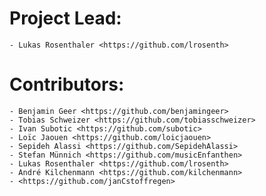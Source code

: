 

# Project Lead:

    - Lukas Rosenthaler <https://github.com/lrosenth>

# Contributors:

    - Benjamin Geer <https://github.com/benjamingeer>
    - Tobias Schweizer <https://github.com/tobiasschweizer>
    - Ivan Subotic <https://github.com/subotic>
    - Loïc Jaouen <https://github.com/loicjaouen>
    - Sepideh Alassi <https://github.com/SepidehAlassi>
    - Stefan Münnich <https://github.com/musicEnfanthen>
    - Lukas Rosenthaler <https://github.com/lrosenth>
    - André Kilchenmann <https://github.com/kilchenmann>
    - <https://github.com/janCstoffregen>
